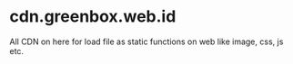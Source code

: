 # cdn.greenbox.web.id
All CDN on here for load file as static functions on web like image, css, js etc.
